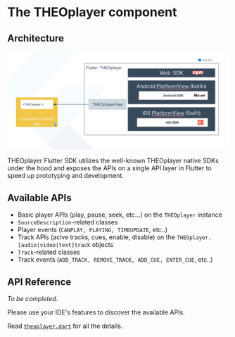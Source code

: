# The THEOplayer component

## Architecture

<img src="https://github.com/THEOplayer/flutter-theoplayer-sdk/blob/main/doc/theoplayer_flutter_sdk_arch.png" />

THEOplayer Flutter SDK utilizes the well-known THEOplayer native SDKs under the hood 
and exposes the APIs on a single API layer in Flutter to speed up prototyping and development.

## Available APIs
- Basic player APIs (play, pause, seek, etc...) on the `THEOplayer` instance
- `SourceDescription`-related classes
- Player events (`CANPLAY, PLAYING, TIMEUPDATE`, etc..)
- Track APIs (acive tracks, cues, enable, disable) on the `THEOplayer.[audio|video|text]track` objects
- `Track`-related classes
- Track events (`ADD_TRACK, REMOVE_TRACK, ADD_CUE, ENTER_CUE`, etc..)

## API Reference
_To be completed._

Please use your IDE's features to discover the available APIs.

Read [`theoplayer.dart`](../flutter_theoplayer_sdk/lib/theoplayer.dart) for all the details.
